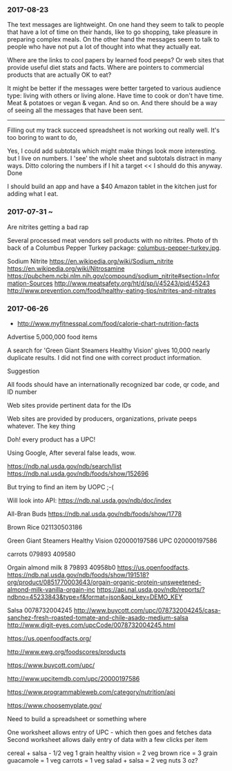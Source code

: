 
### 2017-08-23

The text messages are lightweight. On one hand they seem to talk to people that have a lot of time on their hands, like to go shopping, take pleasure in preparing complex meals. On the other hand the messages seem to talk to people who have not put a lot of thought into what they actually eat.


Where are the links to cool papers by learned food peeps? Or web sites that provide useful diet stats and facts. Where are pointers to commercial products that are actually OK to eat? 


It might be better if the messages were better targeted to various audience type: living with others or living alone. Have time to cook or don't have time. Meat & potatoes or vegan & vegan. And so on. And there should be a way of seeing all the messages that have been sent.
 
***

Filling out my track succeed spreadsheet is not working out really well. It's too boring to want to do,

Yes, I could add subtotals which might make things look more interesting. but I live on numbers. I 'see' the whole sheet and subtotals distract in many ways. Ditto coloring the numbers if I hit a target << I should do this anyway. Done

I should build an app and have a $40 Amazon tablet in the kitchen just for adding what I eat.


### 2017-07-31 ~ 


Are nitrites getting a bad rap

Several processed meat vendors sell products with no nitrites. Photo of th back of a Columbus Pepper Turkey package:  [columbus-pepper-turkey.jpg]( columbus-pepper-turkey.jpg ).

Sodium Nitrite
https://en.wikipedia.org/wiki/Sodium_nitrite
https://en.wikipedia.org/wiki/Nitrosamine
https://pubchem.ncbi.nlm.nih.gov/compound/sodium_nitrite#section=Information-Sources
http://www.meatsafety.org/ht/d/sp/i/45243/pid/45243
http://www.prevention.com/food/healthy-eating-tips/nitrites-and-nitrates


### 2017-06-26

* http://www.myfitnesspal.com/food/calorie-chart-nutrition-facts

Advertise 5,000,000 food items

A search for 'Green Giant Steamers Healthy Vision' gives 10,000 nearly duplicate results. I did not find one with correct product information.

Suggestion

All foods should have an internationally recognized bar code, qr code, and ID number

Web sites provide pertinent data for the IDs

Web sites are provided by producers, organizations, private peeps whatever. The key thing

Doh! every product has a UPC!

Using Google, After several false leads, wow.

https://ndb.nal.usda.gov/ndb/search/list
https://ndb.nal.usda.gov/ndb/foods/show/152696

But trying to find an item by UOPC ;-(

Will look into API: https://ndb.nal.usda.gov/ndb/doc/index

All-Bran Buds
https://ndb.nal.usda.gov/ndb/foods/show/1778

Brown Rice
021130503186

Green Giant Steamers Healthy Vision
020000197586
UPC 020000197586

carrots
079893 409580

Orgain almond milk
8 79893 40958b0
https://us.openfoodfacts.
https://ndb.nal.usda.gov/ndb/foods/show/191518?org/product/0851770003643/orgain-organic-protein-unsweetened-almond-milk-vanilla-orgain-inc
https://api.nal.usda.gov/ndb/reports/?ndbno=45233843&type=f&format=json&api_key=DEMO_KEY

Salsa
0078732004245
http://www.buycott.com/upc/078732004245/casa-sanchez-fresh-roasted-tomate-and-chile-asado-medium-salsa
http://www.digit-eyes.com/upcCode/0078732004245.html



https://us.openfoodfacts.org/

http://www.ewg.org/foodscores/products

https://www.buycott.com/upc/

http://www.upcitemdb.com/upc/20000197586

https://www.programmableweb.com/category/nutrition/api

https://www.choosemyplate.gov/

Need to build a spreadsheet or something where

One worksheet allows entry of UPC - which then goes and fetches data
Second worksheet allows daily entry of data with a few clicks per item


cereal + salsa - 1/2 veg 1 grain
healthy vision = 2 veg
brown rice = 3 grain
guacamole = 1 veg
carrots = 1 veg
salad + salsa = 2 veg
nuts 3 oz?

